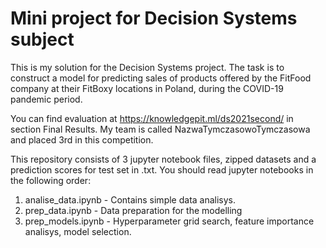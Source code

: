 # Mini project for Decision Systems subject

This is my solution for the Decision Systems project. The task is to construct a model for predicting sales of products offered by the FitFood company at their FitBoxy locations in Poland, during the COVID-19 pandemic period.

You can find evaluation at https://knowledgepit.ml/ds2021second/ in section Final Results. My team is called NazwaTymczasowoTymczasowa and placed 3rd in this competition.

This repository consists of 3 jupyter notebook files, zipped datasets and a prediction scores for test set in .txt. You should read jupyter notebooks in the following order:

1. analise_data.ipynb - Contains simple data analisys.
2. prep_data.ipynb - Data preparation for the modelling
3. prep_models.ipynb - Hyperparameter grid search, feature importance analisys, model selection.
  
